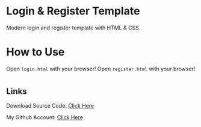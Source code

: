 # Login & Register Template

Modern login and register template with HTML & CSS.

#

# How to Use

Open `login.html` with your browser!
Open `register.html` with your browser!

#

## Links

Download Source Code: [Click Here](https://github.com/dori-dev/login-register/archive/refs/heads/master.zip)

My Github Account: [Click Here](https://github.com/dori-dev/)
